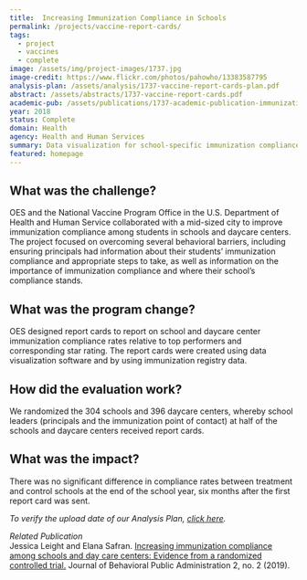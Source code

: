 ```yaml
---
title:  Increasing Immunization Compliance in Schools
permalink: /projects/vaccine-report-cards/
tags:
  - project
  - vaccines
  - complete
image: /assets/img/project-images/1737.jpg
image-credit: https://www.flickr.com/photos/pahowho/13383587795
analysis-plan: /assets/analysis/1737-vaccine-report-cards-plan.pdf
abstract: /assets/abstracts/1737-vaccine-report-cards.pdf
academic-pub: /assets/publications/1737-academic-publication-immunization-report-cards-2019.pdf
year: 2018 
status: Complete
domain: Health
agency: Health and Human Services
summary: Data visualization for school-specific immunization compliance reports did not impact compliance rates.
featured: homepage
---
```


## What was the challenge?

OES and the National Vaccine Program Office in the U.S. Department of Health and Human Service collaborated with a mid-sized city to improve immunization compliance among students in schools and daycare centers. The project focused on overcoming several behavioral barriers, including ensuring principals had information about their students’ immunization compliance and appropriate steps to take, as well as information on the importance of immunization compliance and where their school’s compliance stands. 

## What was the program change?

OES designed report cards to report on school and daycare center immunization compliance rates relative to top performers and corresponding star rating. The report cards were created using data visualization software and by using immunization registry data. 

## How did the evaluation work?

We randomized the 304 schools and 396 daycare centers, whereby school leaders (principals and the immunization point of contact) at half of the schools and daycare centers received report cards. 

## What was the impact?

There was no significant difference in compliance rates between treatment and control schools at the end of the school year, six months after the first report card was sent.

<i>To verify the upload date of our Analysis Plan, <a href="https://github.com/gsa-oes/office-of-evaluation-sciences/commits/master/assets/analysis/1737-vaccine-report-cards-plan.pdf">click here</a>.</i>

<i> Related Publication</i>
<br>
Jessica Leight and Elana Safran. <a href="https://journal-bpa.org/index.php/jbpa/article/view/55">Increasing immunization compliance among schools and day care centers: Evidence from a randomized controlled trial.</a> Journal of Behavioral Public Administration 2, no. 2 (2019).
